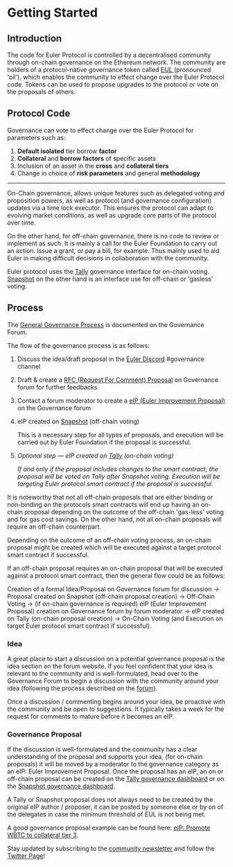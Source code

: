 # Getting Started

## Introduction

The code for Euler Protocol is controlled by a decentralised community through on-chain governance on the Ethereum network. The community are holders of a protocol-native governance token called [EUL ](broken-reference/)(pronounced 'oil'), which enables the community to effect change over the Euler Protocol code. Tokens can be used to propose upgrades to the protocol or vote on the proposals of others.

## Protocol Code

Governance can vote to effect change over the Euler Protocol for parameters such as:

1. **Default isolated** tier borrow **factor**
2. **Collateral** and **borrow factors** of specific assets
3. Inclusion of an asset in the **cross** and **collateral tiers**
4. Change in choice of **risk parameters** and general **methodology**

***

On-Chain governance, allows unique features such as delegated voting and proposition powers, as well as protocol (and governance configuration) updates via a time lock executor. This ensures the protocol can adapt to evolving market conditions, as well as upgrade core parts of the protocol over time.

On the other hand, for off-chain governance, there is no code to review or implement as such. It is mainly a call for the Euler Foundation to carry out an action. Issue a grant, or pay a bill, for example. Thus mainly used to aid Euler in making difficult decisions in collaboration with the community.

Euler protocol uses the [Tally](https://www.tally.xyz/governance/eip155:1:0xd8E2114f6bCbaee83CDEB1bD6650a28BBcF144D5) governance interface for on-chain voting. [Snapshot](https://snapshot.org/#/eulerdao.eth/proposal/0x3b4b7e79c40df6860e7d612bdccc4969753e283dfd84673dc5fc4d201abcb317) on the other hand is an interface use for off-chain or 'gasless' voting.

## Process

The [General Governance Process](https://forum.euler.finance/t/welcome-to-the-euler-governance-forum/7) is documented on the Governance Forum.

The flow of the governance process is as follows:&#x20;

1. Discuss the idea/draft proposal in the [Euler Discord](https://discord.gg/CdG97VSYGk) #governance channel&#x20;
2. Draft & create a [RFC (Request For Comment) Proposal](https://forum.euler.finance/c/rfc-request-for-comment/11) on Governance forum for further feedbacks&#x20;
3. Contact a forum moderator to create a [eIP (Euler Improvement Proposal)](https://forum.euler.finance/c/eip/5) on the Governance forum &#x20;
4.  eIP created on [Snapshot](https://snapshot.org/#/eulerdao.eth) (off-chain voting)​

    This is a necessary step for all types of proposals, and execution will be carried out by Euler Foundation if the proposal is successful.
5.  _Optional step — eIP created on_ [_Tally_](https://www.tally.xyz/governance/eip155:1:0xd8E2114f6bCbaee83CDEB1bD6650a28BBcF144D5) _(on-chain voting)_&#x20;

    _If and only if the proposal includes changes to the smart contract, the proposal will be voted on Tally after Snapshot voting. Execution will be targeting Euler protocol smart contract if the proposal is successful._

It is noteworthy that not all off-chain proposals that are either binding or non-binding on the protocols smart contracts will end up having an on-chain proposal depending on the outcome of the off-chain 'gas-less' voting and for gas cost savings. On the other hand, not all on-chain proposals will require an off-chain counterpart.

Depending on the outcome of an off-chain voting process, an on-chain proposal might be created which will be executed against a target protocol smart contract if successful.

If an off-chain proposal requires an on-chain proposal that will be executed against a protocol smart contract, then the general flow could be as follows:

Creation of a formal Idea/Proposal on Governance forum for discussion → Proposal created on Snapshot (off-chain proposal creation) → Off-Chain Voting → (if on-chain governance is required) eIP (Euler Improvement Proposal) creation on Governance forum by forum moderator → eIP created on Tally (on-chain proposal creation) → On-Chain Voting (and Execution on target Euler protocol smart contract if successful).

### Idea

A great place to start a discussion on a potential governance proposal is the idea section on the forum website. If you feel confident that your idea is relevant to the community and is well-formulated, head over to the Governance Forum to begin a discussion with the community around your idea (following the process described on the [forum](https://forum.euler.finance/t/welcome-to-the-euler-governance-forum/7)).

Once a discussion / commenting begins around your idea, be proactive with the community and be open to suggestions. It typically takes a week for the request for comments to mature before it becomes an eIP.

### Governance Proposal

If the discussion is well-formulated and the community has a clear understanding of the proposal and supports your idea, (for on-chain proposals) it will be moved by a moderator to the governance category as an eIP: Euler Improvement Proposal. Once the proposal has an eIP, an on or off-chain proposal can be created on the [Tally governance dashboard](https://www.tally.xyz/governance/eip155:1:0xd8E2114f6bCbaee83CDEB1bD6650a28BBcF144D5) or on the [Snapshot governance dashboard](https://snapshot.org/#/eulerdao.eth/proposal/0x3b4b7e79c40df6860e7d612bdccc4969753e283dfd84673dc5fc4d201abcb317).

A Tally or Snapshot proposal does not always need to be created by the original eIP author / proposer, it can be posted by someone else or by on of the delegates in case the minimum threshold of EUL is not being met.

A good governance proposal example can be found here: [eIP: Promote WBTC to collateral tier 3](https://forum.euler.finance/t/eip-1-promote-wbtc-to-collateral-tier/27).

Stay updated by subscribing to the [community newsletter](https://newsletter.euler.finance/) and follow the [Twitter Page](https://twitter.com/eulerfinance)!
